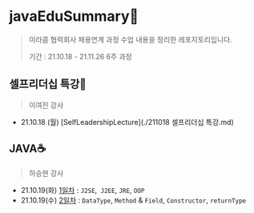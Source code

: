 # javaEduSummary📝

> 미라콤 협력회사 채용연계 과정 수업 내용을 정리한 레포지토리입니다.
>
> 기간 : 21.10.18 - 21.11.26 6주 과정

## 셀프리더십 특강🤝

> 이여진 강사

* 21.10.18 (월) [SelfLeadershipLecture](./211018 셀프리더십 특강.md)

## JAVA☕

> 하승현 강사

* 21.10.19(화) [1일차](./211019JAVA1일차.md) : `J2SE`,` J2EE`, `JRE`, `OOP`
* 21.10.19(수) [2일차](./211020JAVA2일차.md) : `DataType`, `Method` & `Field`, `Constructor`, `returnType`

